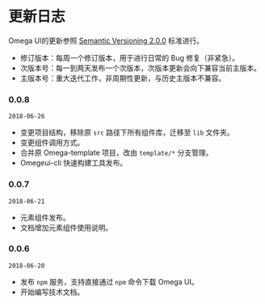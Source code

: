 # 更新日志
Omega UI的更新参照 [Semantic Versioning 2.0.0](https://semver.org/) 标准进行。

- 修订版本：每周一个修订版本，用于进行日常的 Bug 修复（非紧急）。
- 次版本号：每一到两天发布一个次版本，次版本更新会向下兼容当前主版本。
- 主版本号：重大迭代工作，非周期性更新，与历史主版本不兼容。

### 0.0.8
`2018-06-26`
* 变更项目结构，移除原 `src` 路径下所有组件库，迁移至 `lib` 文件夹。
* 变更组件调用方式。
* 合并原 Omega-template 项目，改由 `template/*` 分支管理。
* Omegeui-cli 快速构建工具发布。

### 0.0.7
`2018-06-21`
* 元素组件发布。
* 文档增加元素组件使用说明。

### 0.0.6
`2018-06-20`
* 发布 `npm` 服务，支持直接通过 `npm` 命令下载 Omega UI。
* 开始编写技术文档。
